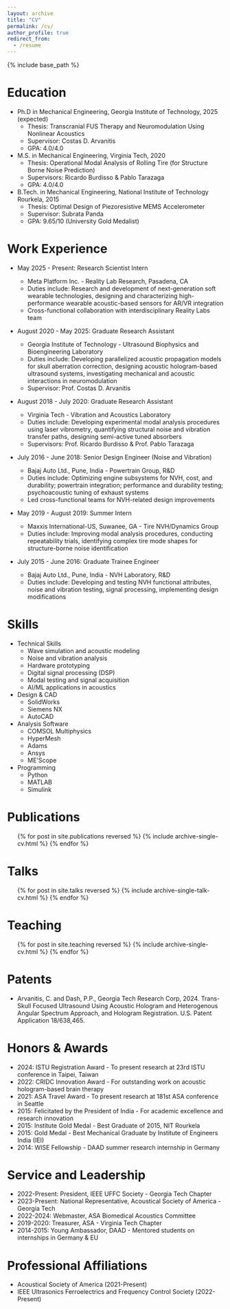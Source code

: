 ```yaml
---
layout: archive
title: "CV"
permalink: /cv/
author_profile: true
redirect_from:
  - /resume
---
```


{% include base_path %}

Education
======
* Ph.D in Mechanical Engineering, Georgia Institute of Technology, 2025 (expected)
  * Thesis: Transcranial FUS Therapy and Neuromodulation Using Nonlinear Acoustics
  * Supervisor: Costas D. Arvanitis
  * GPA: 4.0/4.0
* M.S. in Mechanical Engineering, Virginia Tech, 2020
  * Thesis: Operational Modal Analysis of Rolling Tire (for Structure Borne Noise Prediction)
  * Supervisors: Ricardo Burdisso & Pablo Tarazaga
  * GPA: 4.0/4.0
* B.Tech. in Mechanical Engineering, National Institute of Technology Rourkela, 2015
  * Thesis: Optimal Design of Piezoresistive MEMS Accelerometer
  * Supervisor: Subrata Panda
  * GPA: 9.65/10 (University Gold Medalist)

Work Experience
======
* May 2025 - Present: Research Scientist Intern
  * Meta Platform Inc. - Reality Lab Research, Pasadena, CA
  * Duties include: Research and development of next-generation soft wearable technologies, designing and characterizing high-performance wearable acoustic-based sensors for AR/VR integration
  * Cross-functional collaboration with interdisciplinary Reality Labs team

* August 2020 - May 2025: Graduate Research Assistant
  * Georgia Institute of Technology - Ultrasound Biophysics and Bioengineering Laboratory
  * Duties include: Developing parallelized acoustic propagation models for skull aberration correction, designing acoustic hologram-based ultrasound systems, investigating mechanical and acoustic interactions in neuromodulation
  * Supervisor: Prof. Costas D. Arvanitis

* August 2018 - July 2020: Graduate Research Assistant
  * Virginia Tech - Vibration and Acoustics Laboratory
  * Duties include: Developing experimental modal analysis procedures using laser vibrometry, quantifying structural noise and vibration transfer paths, designing semi-active tuned absorbers
  * Supervisors: Prof. Ricardo Burdisso & Prof. Pablo Tarazaga

* July 2016 - June 2018: Senior Design Engineer (Noise and Vibration)
  * Bajaj Auto Ltd., Pune, India - Powertrain Group, R&D
  * Duties include: Optimizing engine subsystems for NVH, cost, and durability; powertrain integration; performance and durability testing; psychoacoustic tuning of exhaust systems
  * Led cross-functional teams for NVH-related design improvements

* May 2019 - August 2019: Summer Intern
  * Maxxis International-US, Suwanee, GA - Tire NVH/Dynamics Group
  * Duties include: Improving modal analysis procedures, conducting repeatability trials, identifying complex tire mode shapes for structure-borne noise identification

* July 2015 - June 2016: Graduate Trainee Engineer
  * Bajaj Auto Ltd., Pune, India - NVH Laboratory, R&D
  * Duties include: Developing and testing NVH functional attributes, noise and vibration testing, signal processing, implementing design modifications

Skills
======
* Technical Skills
  * Wave simulation and acoustic modeling
  * Noise and vibration analysis
  * Hardware prototyping
  * Digital signal processing (DSP)
  * Modal testing and signal acquisition
  * AI/ML applications in acoustics
* Design & CAD
  * SolidWorks
  * Siemens NX
  * AutoCAD
* Analysis Software
  * COMSOL Multiphysics
  * HyperMesh
  * Adams
  * Ansys
  * ME'Scope
* Programming
  * Python
  * MATLAB
  * Simulink

Publications
======
  <ul>{% for post in site.publications reversed %}
    {% include archive-single-cv.html %}
  {% endfor %}</ul>
  
Talks
======
  <ul>{% for post in site.talks reversed %}
    {% include archive-single-talk-cv.html  %}
  {% endfor %}</ul>
  
Teaching
======
  <ul>{% for post in site.teaching reversed %}
    {% include archive-single-cv.html %}
  {% endfor %}</ul>

Patents
======
* Arvanitis, C. and Dash, P.P., Georgia Tech Research Corp, 2024. Trans-Skull Focused Ultrasound Using Acoustic Hologram and Heterogenous Angular Spectrum Approach, and Hologram Registration. U.S. Patent Application 18/638,465.

Honors & Awards
======
* 2024: ISTU Registration Award - To present research at 23rd ISTU conference in Taipei, Taiwan
* 2022: CRIDC Innovation Award - For outstanding work on acoustic hologram-based brain therapy
* 2021: ASA Travel Award - To present research at 181st ASA conference in Seattle
* 2015: Felicitated by the President of India - For academic excellence and research innovation
* 2015: Institute Gold Medal - Best Graduate of 2015, NIT Rourkela
* 2015: Gold Medal - Best Mechanical Graduate by Institute of Engineers India (IEI)
* 2014: WISE Fellowship - DAAD summer research internship in Germany

Service and Leadership
======
* 2022-Present: President, IEEE UFFC Society - Georgia Tech Chapter
* 2023-Present: National Representative, Acoustical Society of America - Georgia Tech
* 2022-2024: Webmaster, ASA Biomedical Acoustics Committee
* 2019-2020: Treasurer, ASA - Virginia Tech Chapter
* 2014-2015: Young Ambassador, DAAD - Mentored students on internships in Germany & EU

Professional Affiliations
======
* Acoustical Society of America (2021-Present)
* IEEE Ultrasonics Ferroelectrics and Frequency Control Society (2022-Present)
